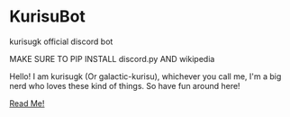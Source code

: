 # KurisuBot
kurisugk official discord bot

MAKE SURE TO PIP INSTALL discord.py AND wikipedia

Hello! I am kurisugk (Or galactic-kurisu), whichever you call me, I'm a big nerd who loves these kind of things. So have fun around here!

<a href="#" class="button big">Read Me!</a>
